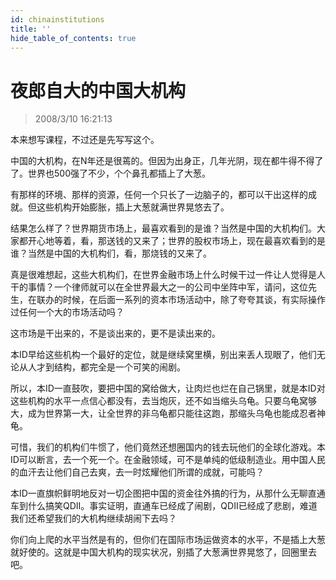 ```yaml
---
id: chinainstitutions 
title: ''
hide_table_of_contents: true
---
```


# 夜郎自大的中国大机构

> 2008/3/10 16:21:13

<div style={{color: '#FF0000', fontWeight: 'bold', fontSize: '18px'}}>

本来想写课程，不过还是先写写这个。
 
中国的大机构，在N年还是很蔫的。但因为出身正，几年光阴，现在都牛得不得了了。世界也500强了不少，个个鼻孔都插上了大葱。
 
有那样的环境、那样的资源，任何一个只长了一边脑子的，都可以干出这样的成就。但这些机构开始膨胀，插上大葱就满世界晃悠去了。
 
结果怎么样了？世界期货市场上，最喜欢看到的是谁？当然是中国的大机构们。大家都开心地等着，看，那送钱的又来了；世界的股权市场上，现在最喜欢看到的是谁？当然是中国的大机构们，看，那烧钱的又来了。
 
真是很难想起，这些大机构们，在世界金融市场上什么时候干过一件让人觉得是人干的事情？一个律师就可以在全世界最大之一的公司中坐阵中军，请问，这位先生，在联办的时候，在后面一系列的资本市场活动中，除了夸夸其谈，有实际操作过任何一个大的市场活动吗？
 
这市场是干出来的，不是谈出来的，更不是读出来的。
 
本ID早给这些机构一个最好的定位，就是继续窝里横，别出来丢人现眼了，他们无论从人才到结构，都完全是一个可笑的闹剧。
 
所以，本ID一直鼓吹，要把中国的窝给做大，让肉烂也烂在自己锅里，就是本ID对这些机构的水平一点信心都没有，去当炮灰，还不如当缩头乌龟。只要乌龟窝够大，成为世界第一大，让全世界的非乌龟都只能往这跑，那缩头乌龟也能成忍者神龟。
 
可惜，我们的机构们牛惯了，他们竟然还想圈国内的钱去玩他们的全球化游戏。本ID可以断言，去一个死一个。在金融领域，可不是单纯的低级制造业。用中国人民的血汗去让他们自己去爽，去一时炫耀他们所谓的成就，可能吗？
 
本ID一直旗帜鲜明地反对一切企图把中国的资金往外搞的行为，从那什么无聊直通车到什么搞笑QDII。事实证明，直通车已经成了闹剧，QDII已经成了悲剧，难道我们还希望我们的大机构继续胡闹下去吗？
 
你们向上爬的水平当然是有的，但你们在国际市场运做资本的水平，不是插上大葱就好使的。这就是中国大机构的现实状况，别插了大葱满世界晃悠了，回圈里去吧。

</div>